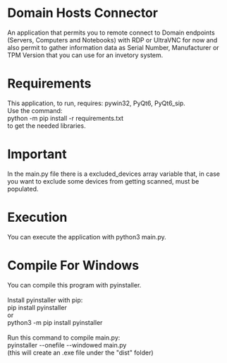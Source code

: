 # Domain Hosts Connector
An application that permits you to remote connect to Domain endpoints (Servers, Computers and Notebooks) with RDP or UltraVNC for now and also permit to gather information data as Serial Number, Manufacturer or TPM Version that you can use for an invetory system.

# Requirements
This application, to run, requires: pywin32, PyQt6, PyQt6_sip.\
Use the command:\
python -m pip install -r requirements.txt\
to get the needed libraries.

# Important
In the main.py file there is a excluded_devices array variable that, in case you want to exclude some devices from getting scanned, must be populated.

# Execution
You can execute the application with python3 main.py.

# Compile For Windows
You can compile this program with pyinstaller.\
\
Install pyinstaller with pip:\
pip install pyinstaller\
or\
python3 -m pip install pyinstaller\
\
Run this command to compile main.py:\
pyinstaller --onefile --windowed main.py\
(this will create an .exe file under the "dist" folder)

